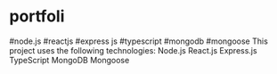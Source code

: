 # portfoli
#node.js
#reactjs
#express js
#typescript
#mongodb
#mongoose
This project uses the following technologies:
Node.js
React.js
Express.js
TypeScript
MongoDB
Mongoose
